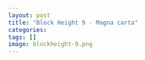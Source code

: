 ```yaml
---
layout: post
title: "Block Height 9 - Magna carta"
categories: 
tags: []
image: blockheight-9.png
---
```


